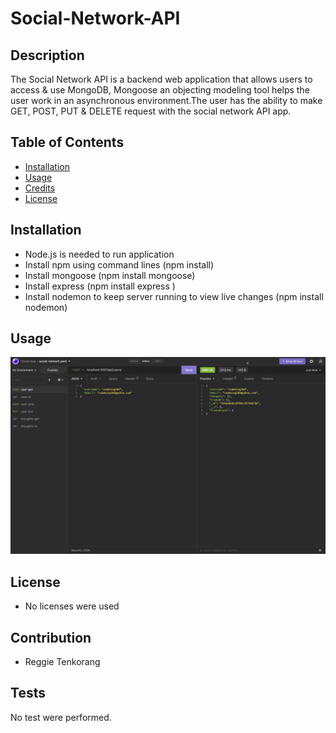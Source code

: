 # Social-Network-API

## Description 

The Social Network API is a backend web application that allows users to access & use MongoDB, Mongoose an objecting modeling tool helps the user work in an asynchronous environment.The user has the ability to make GET, POST, PUT & DELETE request with the social network API app. 

## Table of Contents 


* [Installation](#installation)
* [Usage](#usage)
* [Credits](#credits)
* [License](#license)


## Installation

- Node.js is needed to run application
- Install npm using command lines (npm install)
- Install mongoose (npm install mongoose)
- Install express (npm install express )
- Install nodemon to keep server running to view live changes (npm install nodemon)




## Usage 


![screenshot](public/assets/images/routes.png)



## License

- No licenses were used





## Contribution
- Reggie Tenkorang




## Tests

No test were performed. 
